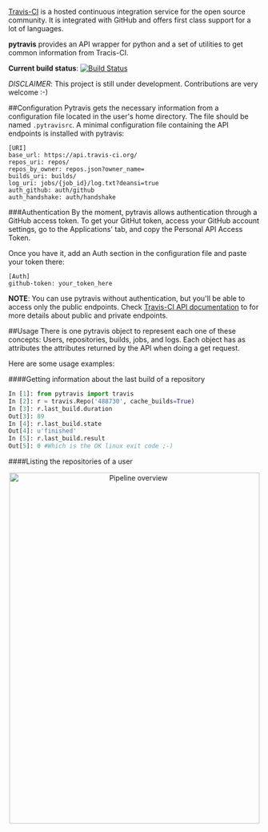 [Travis-CI][o1] is a hosted continuous integration service for the open source community. It is integrated with GitHub and offers first class support 
for a lot of languages.

**pytravis** provides an API wrapper for python and a set of utilities to get common
information from Tracis-CI.

**Current build status**: [![Build Status](https://travis-ci.org/guillermo-carrasco/pytravis.png?branch=master)](https://travis-ci.org/guillermo-carrasco/pytravis)

_DISCLAIMER_: This project is still under development. Contributions are
very welcome :-)

##Configuration
Pytravis gets the necessary information from a configuration file located in the
user's home directory. The file should be named ```.pytravisrc```. A minimal configuration
file containing the API endpoints is installed with pytravis:

```
[URI]
base_url: https://api.travis-ci.org/
repos_uri: repos/
repos_by_owner: repos.json?owner_name=
builds_uri: builds/
log_uri: jobs/{job_id}/log.txt?deansi=true
auth_github: auth/github
auth_handshake: auth/handshake
```

###Authentication
By the moment, pytravis allows authentication through a GitHub access token. To get
your GitHut token, access your GitHub account settings, go to the Applications' tab,
and copy the Personal API Access Token.

Once you have it, add an Auth section in the configuration file and paste your token
there:

```
[Auth]
github-token: your_token_here
```

**NOTE**: You can use pytravis without authentication, but you'll be able to access
only the public endpoints. Check [Travis-CI API documentation][o2] to for more details
about public and private endpoints.

##Usage
There is one pytravis object to represent each one of these concepts: Users, repositories,
builds, jobs, and logs. Each object has as attributes the attributes returned by the
API when doing a get request. 

Here are some usage examples:

####Getting information about the last build of a repository

```python
In [1]: from pytravis import travis
In [2]: r = travis.Repo('488730', cache_builds=True)
In [3]: r.last_build.duration
Out[3]: 89
In [4]: r.last_build.state
Out[4]: u'finished'
In [5]: r.last_build.result
Out[5]: 0 #Which is the OK linux exit code ;-)
```

####Listing the repositories of a user
<p align="center">
  <img src="https://raw.github.com/guillermo-carrasco/bcbb/master/pytravis/config/repos_info.png" height="700" width="500" alt="Pipeline overview"/>
</p>

[o1]: https://travis-ci.org
[o2]: https://api.travis-ci.org/docs
